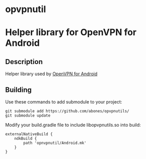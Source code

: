 # opvpnutil
Helper library for OpenVPN for Android
=============

Description
------------
Helper library used by <a href="https://play.google.com/store/apps/details?id=de.blinkt.openvpn">OpenVPN for Android</a>

Building
------------
Use these commands to add submodule to your project:
```
git submodule add https://github.com/abones/opvpnutils/
git submodule update
```

Modify your build.gradle file to include libopvpnutils.so into build:
```
externalNativeBuild {
    ndkBuild {
        path 'opnvpnutil/Android.mk'
    }
}
```